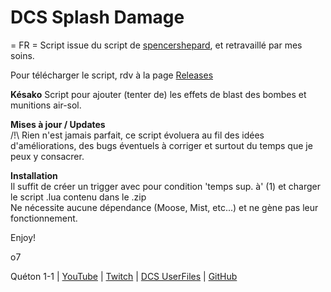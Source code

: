 # DCS Splash Damage

= FR = 
Script issue du script de [spencershepard](https://github.com/spencershepard/DCS-Scripts), et retravaillé par mes soins.

Pour télécharger le script, rdv à la page [Releases](https://github.com/Queton1-1/DCS-SplashDamage/releases)

**Késako** 
Script pour ajouter (tenter de) les effets de blast des bombes et munitions air-sol.  


**Mises à jour / Updates**  
/!\ Rien n'est jamais parfait, ce script évoluera au fil des idées d'améliorations, des bugs éventuels à corriger et surtout du temps que je peux y consacrer.  

**Installation**  
Il suffit de créer un trigger avec pour condition 'temps sup. à' (1) et charger le script .lua contenu dans le .zip  
Ne nécessite aucune dépendance (Moose, Mist, etc...) et ne gène pas leur fonctionnement.  

Enjoy!  
  
o7  

Quéton 1-1 | [YouTube](https://www.youtube.com/channel/UCkYOYKrKMwCV-3yASP9gf8Q) | [Twitch](https://www.twitch.tv/queton11) | [DCS UserFiles](https://www.digitalcombatsimulator.com/fr/files/filter/user-is-TheJGi/apply/) | [GitHub](https://github.com/Queton1-1)
